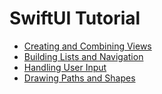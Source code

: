 # SwiftUI Tutorial
- [Creating and Combining Views](https://developer.apple.com/tutorials/swiftui/creating-and-combining-views)
- [Building Lists and Navigation](https://developer.apple.com/tutorials/swiftui/building-lists-and-navigation)
- [Handling User Input](https://developer.apple.com/tutorials/swiftui/handling-user-input)
- [Drawing Paths and Shapes](https://developer.apple.com/tutorials/swiftui/drawing-paths-and-shapes)

